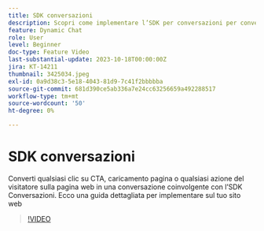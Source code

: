 ```yaml
---
title: SDK conversazioni
description: Scopri come implementare l’SDK per conversazioni per convertire qualsiasi clic CTA in una conversazione coinvolgente.
feature: Dynamic Chat
role: User
level: Beginner
doc-type: Feature Video
last-substantial-update: 2023-10-18T00:00:00Z
jira: KT-14211
thumbnail: 3425034.jpeg
exl-id: 0a9d38c3-5e18-4043-81d9-7c41f2bbbbba
source-git-commit: 681d390ce5ab336a7e24cc63256659a492288517
workflow-type: tm+mt
source-wordcount: '50'
ht-degree: 0%

---
```


# SDK conversazioni

Converti qualsiasi clic su CTA, caricamento pagina o qualsiasi azione del visitatore sulla pagina web in una conversazione coinvolgente con l’SDK Conversazioni. Ecco una guida dettagliata per implementare sul tuo sito web

>[!VIDEO](https://video.tv.adobe.com/v/3425034/?learn=on)
